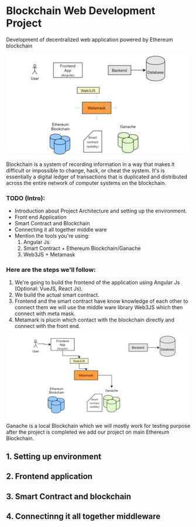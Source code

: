 # Blockchain Web Development Project

Development of decentralized web application powered by Ethereum blockchain

![Project Architecture](img\architecture.png)

Blockchain is a system of recording information in a way that makes it difficult or impossible to change, hack, or cheat the system. It's is essentially a digital ledger of transactions that is duplicated and distributed across the entire network of computer systems on the blockchain.

### TODO (Intro):

- Introduction about Project Architecture and setting up the environment.
- Front end Application
- Smart Contract and Blockchain
- Connecting it all together middle ware
- Mention the tools you're using:
  1. Angular Js
  2. Smart Contract + Ethereum Blockchain/Ganache
  3. Web3JS + Metamask

### Here are the steps we'll follow:

1. We're going to build the frontend of the application using Angular Js (Optional: VueJS, React Js).
2. We build the actual smart contract.
3. Frontend and the smart contract have know knowledge of each other to connect them we will use the middle ware library Web3JS which then connect with meta mask.
4. Metamark is plucin which contact with the blockchain directly and connect with the front end.

![Project Architecture](img\flow.png)
Ganache is a local Blockchain which we will mostly work for testing purpose after the project is completed we add our project on main Ethereum Blockchain.

## 1. **Setting up environment**

## 2. **Frontend application**

## 3. **Smart Contract and blockchain**

## 4. **Connectinng it all together middleware**
